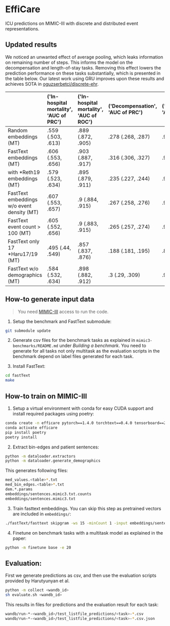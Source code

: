 # EffiCare

ICU predictions on MIMIC-III with discrete and distributed event representations.

## Updated results

We noticed an unwanted effect of average pooling, which leaks information on remaining number of steps. This informs the model on the decompensation and length-of-stay tasks. Removing this effect lowers the prediction performance on these tasks substantially, which is presented in the table below. Our latest work using GRU improves upon these results and achieves SOTA in [oguzserbetci/discrete-ehr](https://github.com/oguzserbetci/discrete-ehr).

|                                            | ('In-hospital mortality', 'AUC of PRC') | ('In-hospital mortality', 'AUC of ROC') | ('Decompensation', 'AUC of PRC') | ('Decompensation', 'AUC of ROC') | ('Length-of-stay', 'Kappa') | ('Length-of-stay', 'MAD')  | ('Phenotyping', 'Macro ROC AUC') | ('Phenotyping', 'Micro ROC AUC') | ('Phenotyping', 'Macro AUPRC') | ('Phenotyping', 'Micro AUPRC') |
| :----------------------------------------- | :-------------------------------------- | :-------------------------------------- | :------------------------------- | :------------------------------- | :-------------------------- | :------------------------- | :------------------------------- | :------------------------------- | :----------------------------- | :----------------------------- |
| Random embeddings (MT)                     | .559 (.503, .613)                       | .889 (.872, .905)                       | .278 (.268, .287)                | .905 (.903, .908)                | .264 (.262, .265)           | 103.911 (103.467, 104.35)  | .82 (.816, .823)                 | .851 (.848, .854)                | .52 (.512, .527)               | .576 (.569, .582)              |
| FastText embeddings (MT)                   | .606 (.553, .656)                       | .903 (.887, .917)                       | .316 (.306, .327)                | .922 (.92, .925)                 | .296 (.295, .298)           | 101.091 (100.611, 101.553) | .805 (.801, .809)                | .845 (.842, .848)                | .489 (.48, .496)               | .546 (.538, .553)              |
| with \*Reth19 embeddings (MT)              | .579 (.523, .634)                       | .895 (.879, .911)                       | .235 (.227, .244)                | .907 (.904, .91)                 | .286 (.285, .287)           | 101.925 (101.438, 102.433) | .819 (.816, .823)                | .857 (.855, .86)                 | .519 (.511, .526)              | .582 (.575, .589)              |
| FastText embeddings w/o event density (MT) | .607 (.553, .657)                       | .9 (.884, .915)                         | .267 (.258, .276)                | .922 (.92, .924)                 | .298 (.297, .3)             | 101.033 (100.545, 101.521) | .818 (.814, .822)                | .856 (.853, .858)                | .516 (.509, .524)              | .576 (.569, .583)              |
| FastText event count > 100 (MT)            | .605 (.552, .656)                       | .9 (.883, .915)                         | .265 (.257, .274)                | .926 (.924, .928)                | .301 (.299, .302)           | 101.039 (100.592, 101.491) | .818 (.814, .822)                | .857 (.854, .859)                | .513 (.506, .521)              | .574 (.567, .581)              |
| FastText only 17 \*Haru17/19 (MT)          | .495 (.44, .549)                        | .857 (.837, .876)                       | .188 (.181, .195)                | .889 (.886, .892)                | .289 (.288, .291)           | 101.906 (101.445, 102.367) | .773 (.768, .777)                | .819 (.816, .823)                | .421 (.413, .428)              | .497 (.489, .504)              |
| FastText w/o demographics (MT)             | .584 (.532, .634)                       | .898 (.882, .912)                       | .3 (.29, .309)                   | .919 (.916, .921)                | .303 (.302, .305)           | 100.807 (100.364, 101.258) | .808 (.804, .812)                | .842 (.839, .845)                | .491 (.483, .498)              | .54 (.533, .547)               |

## How-to generate input data

> You need [MIMIC-III](https://mimic.physionet.org/) access to run the code.

1. Setup the benchmark and FastText submodule:

```sh
git submodule update
```

2. Generate csv files for the benchmark tasks as explained in `mimic3-benchmarks/README.md` under _Building a benchmark_.
   You need to generate for all tasks not only multitask as the evaluation scripts in the benchmark depend on label files generated for each task.

3. Install FastText:

```sh
cd fastText
make
```

## How-to train on MIMIC-III

1. Setup a virtual environment with conda for easy CUDA support and install required packages using poetry:

```sh
conda create -n efficare pytorch==1.4.0 torchtext==0.4.0 tensorboard==2.0.0 python==3.7.5 -c pytorch
conda activate efficare
pip install poetry
poetry install
```

2. Extract bin-edges and patient sentences:

```sh
python -m dataloader.extractors
python -m dataloader.generate_demographics
```

This generates following files:

```sh
med_values.<table>*.txt
med_bin_edges.<table>*.txt
dem.*.params
embeddings/sentences.mimic3.txt.counts
embeddings/sentences.mimic3.txt
```

3. Train fasttext embeddings. You can skip this step as pretrained vectors are included in `embeddings/`:

```sh
./fastText/fasttext skipgram -ws 15 -minCount 1 -input embeddings/sentences.mimic3.txt -output embeddings/sentences.mimic3.txt.100d.Fasttext.15ws
```

4. Finetune on benchmark tasks with a multitask model as explained in the paper:

```sh
python -m finetune base -e 20
```

## Evaluation:

First we generate predictions as csv, and then use the evaluation scripts provided by Harutyunyan et al.

```sh
python -m collect <wandb_id>
sh evaluate.sh <wandb_id>
```

This results in files for predictions and the evaluation result for each task:

```sh
wandb/run-*-<wandb_id>/test_listfile_predictions/<task>-*.csv
wandb/run-*-<wandb_id>/test_listfile_predictions/<task>-*.csv.json
```
